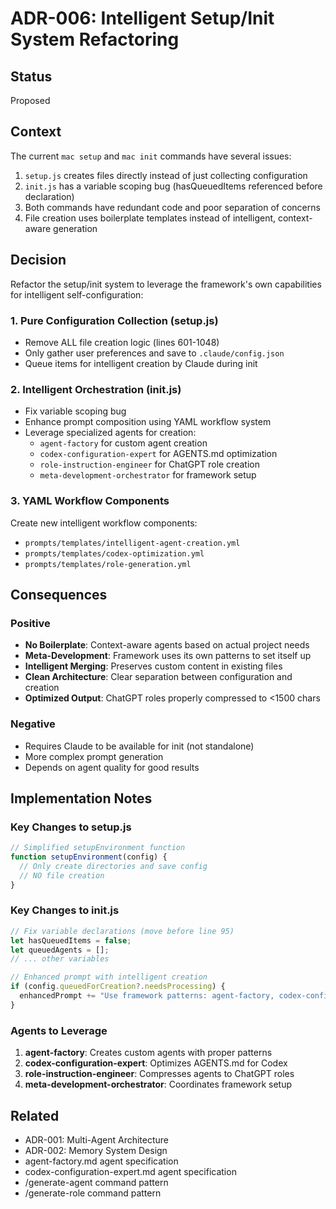 # ADR-006: Intelligent Setup/Init System Refactoring

## Status
Proposed

## Context
The current `mac setup` and `mac init` commands have several issues:
1. `setup.js` creates files directly instead of just collecting configuration
2. `init.js` has a variable scoping bug (hasQueuedItems referenced before declaration)
3. Both commands have redundant code and poor separation of concerns
4. File creation uses boilerplate templates instead of intelligent, context-aware generation

## Decision
Refactor the setup/init system to leverage the framework's own capabilities for intelligent self-configuration:

### 1. Pure Configuration Collection (setup.js)
- Remove ALL file creation logic (lines 601-1048)
- Only gather user preferences and save to `.claude/config.json`
- Queue items for intelligent creation by Claude during init

### 2. Intelligent Orchestration (init.js)
- Fix variable scoping bug
- Enhance prompt composition using YAML workflow system
- Leverage specialized agents for creation:
  - `agent-factory` for custom agent creation
  - `codex-configuration-expert` for AGENTS.md optimization
  - `role-instruction-engineer` for ChatGPT role creation
  - `meta-development-orchestrator` for framework setup

### 3. YAML Workflow Components
Create new intelligent workflow components:
- `prompts/templates/intelligent-agent-creation.yml`
- `prompts/templates/codex-optimization.yml`
- `prompts/templates/role-generation.yml`

## Consequences

### Positive
- **No Boilerplate**: Context-aware agents based on actual project needs
- **Meta-Development**: Framework uses its own patterns to set itself up
- **Intelligent Merging**: Preserves custom content in existing files
- **Clean Architecture**: Clear separation between configuration and creation
- **Optimized Output**: ChatGPT roles properly compressed to <1500 chars

### Negative
- Requires Claude to be available for init (not standalone)
- More complex prompt generation
- Depends on agent quality for good results

## Implementation Notes

### Key Changes to setup.js
```javascript
// Simplified setupEnvironment function
function setupEnvironment(config) {
  // Only create directories and save config
  // NO file creation
}
```

### Key Changes to init.js
```javascript
// Fix variable declarations (move before line 95)
let hasQueuedItems = false;
let queuedAgents = [];
// ... other variables

// Enhanced prompt with intelligent creation
if (config.queuedForCreation?.needsProcessing) {
  enhancedPrompt += "Use framework patterns: agent-factory, codex-configuration-expert...";
}
```

### Agents to Leverage
1. **agent-factory**: Creates custom agents with proper patterns
2. **codex-configuration-expert**: Optimizes AGENTS.md for Codex
3. **role-instruction-engineer**: Compresses agents to ChatGPT roles
4. **meta-development-orchestrator**: Coordinates framework setup

## Related
- ADR-001: Multi-Agent Architecture
- ADR-002: Memory System Design
- agent-factory.md agent specification
- codex-configuration-expert.md agent specification
- /generate-agent command pattern
- /generate-role command pattern